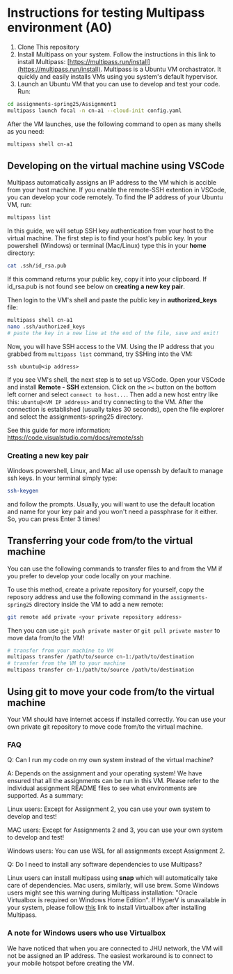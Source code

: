 # Instructions for testing Multipass environment (A0)
1. Clone This repository
2. Install Multipass on your system. Follow the instructions in this link to install Multipass: [https://multipass.run/install](https://multipass.run/install).
Multipass is a Ubuntu VM orchastrator. It quickly and easily installs VMs using you system's default hypervisor.
3. Launch an Ubuntu VM that you can use to develop and test your code. Run: 
```bash
cd assignments-spring25/Assignment1
multipass launch focal -n cn-a1 --cloud-init config.yaml
```
After the VM launches, use the following command to open as many shells as you need:
```bash
multipass shell cn-a1
```

## Developing on the virtual machine using VSCode
Multipass automatically assigns an IP address to the VM which is accible from your host machine. If you enable the remote-SSH extention in VSCode, you can develop your code remotely.
To find the IP address of your Ubuntu VM, run:

```bash
multipass list
```

In this guide, we will setup SSH key authentication from your host to the virtual machine.
The first step is to find your host's public key.
In your powershell (Windows) or terminal (Mac/Linux) type this in your **home** directory:
```bash
cat .ssh/id_rsa.pub
```
If this command returns your public key, copy it into your clipboard. If id_rsa.pub is not found see below on **creating a new key pair**.

Then login to the VM's shell and paste the public key in **authorized_keys** file:
```bash
multipass shell cn-a1
nano .ssh/authorized_keys
# paste the key in a new line at the end of the file, save and exit!
```
Now, you will have SSH access to the VM. Using the IP address that you grabbed from ```multipass list``` command, try SSHing into the VM:
```
ssh ubuntu@<ip address>
```
If you see VM's shell, the next step is to set up VSCode. Open your VSCode and install **Remote - SSH** extension. Click on the `><` button on the bottom left corner and select `connect to host...`.
Then add a new host entry like this: `ubuntu@<VM IP address>` and try connecting to the VM. After the connection is established (usually takes 30 seconds), open the file explorer and select the assignments-spring25 directory. 


See this guide for more information: https://code.visualstudio.com/docs/remote/ssh

### Creating a new key pair
Windows powershell, Linux, and Mac all use openssh by default to manage ssh keys. In your terminal simply type:
```bash
ssh-keygen
```
and follow the prompts. Usually, you will want to use the default location and name for your key pair and you won't need a passphrase for it either. So, you can press Enter 3 times!

## Transferring your code from/to the virtual machine
You can use the following commands to transfer files to and from the VM if you prefer to develop your code locally on your machine.

To use this method, create a private repository for yourself, copy the reposory address and use the following command in the `assignments-spring25` directory inside the VM to add a new remote:

```bash
git remote add private <your private repository address>
```

Then you can use ```git push private master``` or ```git pull private master``` to move data from/to the VM!


```bash
# transfer from your machine to VM
multipass transfer /path/to/source cn-1:/path/to/destination
# transfer from the VM to your machine
multipass transfer cn-1:/path/to/source /path/to/destination
```

## Using git to move your code from/to the virtual machine
Your VM should have internet access if installed correctly. You can use your own private git repository to move code from/to the virtual machine.

### FAQ
Q: Can I run my code on my own system instead of the virtual machine?

A: Depends on the assignment and your operating system! We have ensured that all the assignments can be run in this VM. Please refer to the individual assignment README files to see what environments are supported. As a summary:

Linux users: Except for Assignment 2, you can use your own system to develop and test!

MAC users: Except for Assignments 2 and 3, you can use your own system to develop and test!

Windows users: You can use WSL for all assignments except Assignment 2.

Q: Do I need to install any software dependencies to use Multipass?

Linux users can install multipass using **snap** which will automatically take care of dependencies. Mac users, similarly, will use brew. Some Windows users might see this warning during Multipass installation: "Oracle Virtualbox is required on Windows Home Edition". If HyperV is unavailable in your system, please follow [this](https://www.virtualbox.org/wiki/Downloads) link to install Virtualbox after installing Multipass. 

### A note for Windows users who use Virtualbox
We have noticed that when you are connected to JHU network, the VM will not be assigned an IP address. The easiest workaround is to connect to your mobile hotspot before creating the VM. 